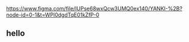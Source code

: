 https://www.figma.com/file/IUPse68wxQcw3UMQ0ex140/YANKI-%2B?node-id=0-1&t=WPl0dgdTqE01kZfP-0

## hello